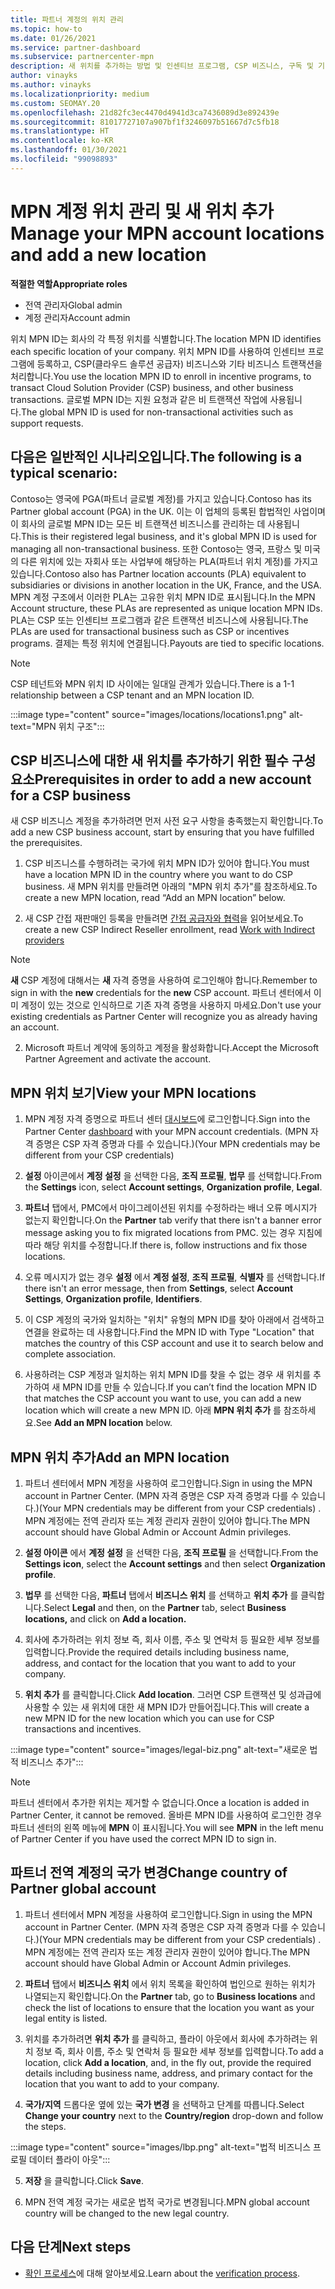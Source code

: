 ```yaml
---
title: 파트너 계정의 위치 관리
ms.topic: how-to
ms.date: 01/26/2021
ms.service: partner-dashboard
ms.subservice: partnercenter-mpn
description: 새 위치를 추가하는 방법 및 인센티브 프로그램, CSP 비즈니스, 구독 및 기타 트랜잭션에서 위치 MPN ID를 사용하는 방법을 알아봅니다.
author: vinayks
ms.author: vinayks
ms.localizationpriority: medium
ms.custom: SEOMAY.20
ms.openlocfilehash: 21d82fc3ec4470d4941d3ca7436089d3e892439e
ms.sourcegitcommit: 81017727107a907bf1f3246097b51667d7c5fb18
ms.translationtype: HT
ms.contentlocale: ko-KR
ms.lasthandoff: 01/30/2021
ms.locfileid: "99098893"
---
```

# <a name="manage-your-mpn-account-locations-and-add-a-new-location"></a><span data-ttu-id="a6f7a-103">MPN 계정 위치 관리 및 새 위치 추가</span><span class="sxs-lookup"><span data-stu-id="a6f7a-103">Manage your MPN account locations and add a new location</span></span>


<span data-ttu-id="a6f7a-104">**적절한 역할**</span><span class="sxs-lookup"><span data-stu-id="a6f7a-104">**Appropriate roles**</span></span>

- <span data-ttu-id="a6f7a-105">전역 관리자</span><span class="sxs-lookup"><span data-stu-id="a6f7a-105">Global admin</span></span>
- <span data-ttu-id="a6f7a-106">계정 관리자</span><span class="sxs-lookup"><span data-stu-id="a6f7a-106">Account admin</span></span>

<span data-ttu-id="a6f7a-107">위치 MPN ID는 회사의 각 특정 위치를 식별합니다.</span><span class="sxs-lookup"><span data-stu-id="a6f7a-107">The location MPN ID identifies each specific location of your company.</span></span> <span data-ttu-id="a6f7a-108">위치 MPN ID를 사용하여 인센티브 프로그램에 등록하고, CSP(클라우드 솔루션 공급자) 비즈니스와 기타 비즈니스 트랜잭션을 처리합니다.</span><span class="sxs-lookup"><span data-stu-id="a6f7a-108">You use the location MPN ID to enroll in incentive programs, to transact Cloud Solution Provider (CSP) business, and other business transactions.</span></span> <span data-ttu-id="a6f7a-109">글로벌 MPN ID는 지원 요청과 같은 비 트랜잭션 작업에 사용됩니다.</span><span class="sxs-lookup"><span data-stu-id="a6f7a-109">The global MPN ID is used for non-transactional activities such as support requests.</span></span>

## <a name="the-following-is-a-typical-scenario"></a><span data-ttu-id="a6f7a-110">다음은 일반적인 시나리오입니다.</span><span class="sxs-lookup"><span data-stu-id="a6f7a-110">The following is a typical scenario:</span></span>

<span data-ttu-id="a6f7a-111">Contoso는 영국에 PGA(파트너 글로벌 계정)를 가지고 있습니다.</span><span class="sxs-lookup"><span data-stu-id="a6f7a-111">Contoso has its Partner global account (PGA) in the UK.</span></span> <span data-ttu-id="a6f7a-112">이는 이 업체의 등록된 합법적인 사업이며 이 회사의 글로벌 MPN ID는 모든 비 트랜잭션 비즈니스를 관리하는 데 사용됩니다.</span><span class="sxs-lookup"><span data-stu-id="a6f7a-112">This is their registered legal business, and it's global MPN ID is used for managing all non-transactional business.</span></span> <span data-ttu-id="a6f7a-113">또한 Contoso는 영국, 프랑스 및 미국의 다른 위치에 있는 자회사 또는 사업부에 해당하는 PLA(파트너 위치 계정)를 가지고 있습니다.</span><span class="sxs-lookup"><span data-stu-id="a6f7a-113">Contoso also has Partner location accounts (PLA) equivalent to subsidiaries or divisions in another location in the UK, France, and the USA.</span></span> <span data-ttu-id="a6f7a-114">MPN 계정 구조에서 이러한 PLA는 고유한 위치 MPN ID로 표시됩니다.</span><span class="sxs-lookup"><span data-stu-id="a6f7a-114">In the MPN Account structure, these PLAs are represented as unique location MPN IDs.</span></span> <span data-ttu-id="a6f7a-115">PLA는 CSP 또는 인센티브 프로그램과 같은 트랜잭션 비즈니스에 사용됩니다.</span><span class="sxs-lookup"><span data-stu-id="a6f7a-115">The PLAs are used for transactional business such as CSP or incentives programs.</span></span> <span data-ttu-id="a6f7a-116">결제는 특정 위치에 연결됩니다.</span><span class="sxs-lookup"><span data-stu-id="a6f7a-116">Payouts are tied to specific locations.</span></span> 

>[!NOTE]
><span data-ttu-id="a6f7a-117">CSP 테넌트와 MPN 위치 ID 사이에는 일대일 관계가 있습니다.</span><span class="sxs-lookup"><span data-stu-id="a6f7a-117">There is a 1-1 relationship between a CSP tenant and an MPN location ID.</span></span>

:::image type="content" source="images/locations/locations1.png" alt-text="MPN 위치 구조":::

## <a name="prerequisites-in-order-to-add-a-new-account-for-a-csp-business"></a><span data-ttu-id="a6f7a-119">CSP 비즈니스에 대한 새 위치를 추가하기 위한 필수 구성 요소</span><span class="sxs-lookup"><span data-stu-id="a6f7a-119">Prerequisites in order to add a new account for a CSP business</span></span>

<span data-ttu-id="a6f7a-120">새 CSP 비즈니스 계정을 추가하려면 먼저 사전 요구 사항을 충족했는지 확인합니다.</span><span class="sxs-lookup"><span data-stu-id="a6f7a-120">To add a new CSP business account, start by ensuring that you have fulfilled the prerequisites.</span></span>

1. <span data-ttu-id="a6f7a-121">CSP 비즈니스를 수행하려는 국가에 위치 MPN ID가 있어야 합니다.</span><span class="sxs-lookup"><span data-stu-id="a6f7a-121">You must have a location MPN ID in the country where you want to do CSP business.</span></span> <span data-ttu-id="a6f7a-122">새 MPN 위치를 만들려면 아래의 "MPN 위치 추가"를 참조하세요.</span><span class="sxs-lookup"><span data-stu-id="a6f7a-122">To create a new MPN location, read “Add an MPN location” below.</span></span>
  
1. <span data-ttu-id="a6f7a-123">새 CSP 간접 재판매인 등록을 만들려면 [간접 공급자와 협력](indirect-reseller-tasks-in-partner-center.md#get-started)을 읽어보세요.</span><span class="sxs-lookup"><span data-stu-id="a6f7a-123">To create a new CSP Indirect Reseller enrollment, read [Work with Indirect providers](indirect-reseller-tasks-in-partner-center.md#get-started)</span></span> 

>[!NOTE] 
 ><span data-ttu-id="a6f7a-124">**새** CSP 계정에 대해서는 **새** 자격 증명을 사용하여 로그인해야 합니다.</span><span class="sxs-lookup"><span data-stu-id="a6f7a-124">Remember to sign in with the **new** credentials for the **new** CSP account.</span></span> <span data-ttu-id="a6f7a-125">파트너 센터에서 이미 계정이 있는 것으로 인식하므로 기존 자격 증명을 사용하지 마세요.</span><span class="sxs-lookup"><span data-stu-id="a6f7a-125">Don't use your existing credentials as Partner Center will recognize you as already having an account.</span></span>

2. <span data-ttu-id="a6f7a-126">Microsoft 파트너 계약에 동의하고 계정을 활성화합니다.</span><span class="sxs-lookup"><span data-stu-id="a6f7a-126">Accept the Microsoft Partner Agreement and activate the account.</span></span>

## <a name="view-your-mpn-locations"></a><span data-ttu-id="a6f7a-127">MPN 위치 보기</span><span class="sxs-lookup"><span data-stu-id="a6f7a-127">View your MPN locations</span></span>

1. <span data-ttu-id="a6f7a-128">MPN 계정 자격 증명으로 파트너 센터 [대시보드](https://partner.microsoft.com/dashboard/home)에 로그인합니다.</span><span class="sxs-lookup"><span data-stu-id="a6f7a-128">Sign into the Partner Center [dashboard](https://partner.microsoft.com/dashboard/home) with your MPN account credentials.</span></span> <span data-ttu-id="a6f7a-129">(MPN 자격 증명은 CSP 자격 증명과 다를 수 있습니다.)</span><span class="sxs-lookup"><span data-stu-id="a6f7a-129">(Your MPN credentials may be different from your CSP credentials)</span></span> 
 
1. <span data-ttu-id="a6f7a-130">**설정** 아이콘에서 **계정 설정** 을 선택한 다음, **조직 프로필**, **법무** 를 선택합니다.</span><span class="sxs-lookup"><span data-stu-id="a6f7a-130">From the **Settings** icon, select **Account settings**, **Organization profile**, **Legal**.</span></span> 

1. <span data-ttu-id="a6f7a-131">**파트너** 탭에서, PMC에서 마이그레이션된 위치를 수정하라는 배너 오류 메시지가 없는지 확인합니다.</span><span class="sxs-lookup"><span data-stu-id="a6f7a-131">On the **Partner** tab verify that there isn't a banner error message asking you to fix migrated locations from PMC.</span></span> <span data-ttu-id="a6f7a-132">있는 경우 지침에 따라 해당 위치를 수정합니다.</span><span class="sxs-lookup"><span data-stu-id="a6f7a-132">If there is, follow instructions and fix those locations.</span></span> 

3. <span data-ttu-id="a6f7a-133">오류 메시지가 없는 경우 **설정** 에서 **계정 설정**, **조직 프로필**, **식별자** 를 선택합니다.</span><span class="sxs-lookup"><span data-stu-id="a6f7a-133">If there isn't an error message, then from  **Settings**, select  **Account Settings**, **Organization profile**, **Identifiers**.</span></span>

4. <span data-ttu-id="a6f7a-134">이 CSP 계정의 국가와 일치하는 "위치" 유형의 MPN ID를 찾아 아래에서 검색하고 연결을 완료하는 데 사용합니다.</span><span class="sxs-lookup"><span data-stu-id="a6f7a-134">Find the MPN ID with Type "Location" that matches the country of this CSP account and use it to search below and complete association.</span></span>

5. <span data-ttu-id="a6f7a-135">사용하려는 CSP 계정과 일치하는 위치 MPN ID를 찾을 수 없는 경우 새 위치를 추가하여 새 MPN ID를 만들 수 있습니다.</span><span class="sxs-lookup"><span data-stu-id="a6f7a-135">If you can’t find the location MPN ID that matches the CSP account you want to use, you can add a new location which will create a new MPN ID.</span></span> <span data-ttu-id="a6f7a-136">아래 **MPN 위치 추가** 를 참조하세요.</span><span class="sxs-lookup"><span data-stu-id="a6f7a-136">See **Add an MPN location** below.</span></span>

## <a name="add-an-mpn-location"></a><span data-ttu-id="a6f7a-137">MPN 위치 추가</span><span class="sxs-lookup"><span data-stu-id="a6f7a-137">Add an MPN location</span></span>

1. <span data-ttu-id="a6f7a-138">파트너 센터에서 MPN 계정을 사용하여 로그인합니다.</span><span class="sxs-lookup"><span data-stu-id="a6f7a-138">Sign in using the MPN account in Partner Center.</span></span> <span data-ttu-id="a6f7a-139">(MPN 자격 증명은 CSP 자격 증명과 다를 수 있습니다.)</span><span class="sxs-lookup"><span data-stu-id="a6f7a-139">(Your MPN credentials may be different from your CSP credentials) .</span></span> <span data-ttu-id="a6f7a-140">MPN 계정에는 전역 관리자 또는 계정 관리자 권한이 있어야 합니다.</span><span class="sxs-lookup"><span data-stu-id="a6f7a-140">The MPN account should have Global Admin or Account Admin privileges.</span></span> 

1. <span data-ttu-id="a6f7a-141">**설정 아이콘** 에서 **계정 설정** 을 선택한 다음, **조직 프로필** 을 선택합니다.</span><span class="sxs-lookup"><span data-stu-id="a6f7a-141">From the **Settings icon**, select the **Account settings** and then select **Organization profile**.</span></span>

2. <span data-ttu-id="a6f7a-142">**법무** 를 선택한 다음, **파트너** 탭에서 **비즈니스 위치** 를 선택하고 **위치 추가** 를 클릭합니다.</span><span class="sxs-lookup"><span data-stu-id="a6f7a-142">Select **Legal** and then, on the **Partner** tab, select **Business locations,** and click on **Add a location.**</span></span>

3. <span data-ttu-id="a6f7a-143">회사에 추가하려는 위치 정보 즉, 회사 이름, 주소 및 연락처 등 필요한 세부 정보를 입력합니다.</span><span class="sxs-lookup"><span data-stu-id="a6f7a-143">Provide the required details including business name, address, and contact for the location that you want to add to your company.</span></span>
 
1. <span data-ttu-id="a6f7a-144">**위치 추가** 를 클릭합니다.</span><span class="sxs-lookup"><span data-stu-id="a6f7a-144">Click **Add location**.</span></span> <span data-ttu-id="a6f7a-145">그러면 CSP 트랜잭션 및 성과급에 사용할 수 있는 새 위치에 대한 새 MPN ID가 만들어집니다.</span><span class="sxs-lookup"><span data-stu-id="a6f7a-145">This will create a new MPN ID for the new location which you can use for CSP transactions and incentives.</span></span>

:::image type="content" source="images/legal-biz.png" alt-text="새로운 법적 비즈니스 추가":::

> [!NOTE]
> <span data-ttu-id="a6f7a-147">파트너 센터에서 추가한 위치는 제거할 수 없습니다.</span><span class="sxs-lookup"><span data-stu-id="a6f7a-147">Once a location is added in Partner Center, it cannot be removed.</span></span> <span data-ttu-id="a6f7a-148">올바른 MPN ID를 사용하여 로그인한 경우 파트너 센터의 왼쪽 메뉴에 **MPN** 이 표시됩니다.</span><span class="sxs-lookup"><span data-stu-id="a6f7a-148">You will see **MPN** in the left menu of Partner Center if you have used the correct MPN ID to sign in.</span></span>

## <a name="change-country-of-partner-global-account"></a><span data-ttu-id="a6f7a-149">파트너 전역 계정의 국가 변경</span><span class="sxs-lookup"><span data-stu-id="a6f7a-149">Change country of Partner global account</span></span> 

1. <span data-ttu-id="a6f7a-150">파트너 센터에서 MPN 계정을 사용하여 로그인합니다.</span><span class="sxs-lookup"><span data-stu-id="a6f7a-150">Sign in using the MPN account in Partner Center.</span></span> <span data-ttu-id="a6f7a-151">(MPN 자격 증명은 CSP 자격 증명과 다를 수 있습니다.)</span><span class="sxs-lookup"><span data-stu-id="a6f7a-151">(Your MPN credentials may be different from your CSP credentials) .</span></span> <span data-ttu-id="a6f7a-152">MPN 계정에는 전역 관리자 또는 계정 관리자 권한이 있어야 합니다.</span><span class="sxs-lookup"><span data-stu-id="a6f7a-152">The MPN account should have Global Admin or Account Admin privileges.</span></span> 

2. <span data-ttu-id="a6f7a-153">**파트너** 탭에서 **비즈니스 위치** 에서 위치 목록을 확인하여 법인으로 원하는 위치가 나열되는지 확인합니다.</span><span class="sxs-lookup"><span data-stu-id="a6f7a-153">On the **Partner** tab, go to **Business locations** and check the list of locations to ensure that the location you want as your legal entity is listed.</span></span> 
 
1. <span data-ttu-id="a6f7a-154">위치를 추가하려면 **위치 추가** 를 클릭하고, 플라이 아웃에서 회사에 추가하려는 위치 정보 즉, 회사 이름, 주소 및 연락처 등 필요한 세부 정보를 입력합니다.</span><span class="sxs-lookup"><span data-stu-id="a6f7a-154">To add a location, click **Add a location**, and, in the fly out, provide the required details including business name, address, and primary contact for the location that you want to add to your company.</span></span> 
 
1. <span data-ttu-id="a6f7a-155">**국가/지역** 드롭다운 옆에 있는 **국가 변경** 을 선택하고 단계를 따릅니다.</span><span class="sxs-lookup"><span data-stu-id="a6f7a-155">Select **Change your country** next to the **Country/region** drop-down and follow the steps.</span></span> 

:::image type="content" source="images/lbp.png" alt-text="법적 비즈니스 프로필 데이터 플라이 아웃":::

5. <span data-ttu-id="a6f7a-157">**저장** 을 클릭합니다.</span><span class="sxs-lookup"><span data-stu-id="a6f7a-157">Click **Save**.</span></span>

6. <span data-ttu-id="a6f7a-158">MPN 전역 계정 국가는 새로운 법적 국가로 변경됩니다.</span><span class="sxs-lookup"><span data-stu-id="a6f7a-158">MPN global account country will be changed to the new legal country.</span></span>
  
## <a name="next-steps"></a><span data-ttu-id="a6f7a-159">다음 단계</span><span class="sxs-lookup"><span data-stu-id="a6f7a-159">Next steps</span></span>

- <span data-ttu-id="a6f7a-160">[확인 프로세스](verification-responses.md)에 대해 알아보세요.</span><span class="sxs-lookup"><span data-stu-id="a6f7a-160">Learn about the [verification process](verification-responses.md).</span></span>

